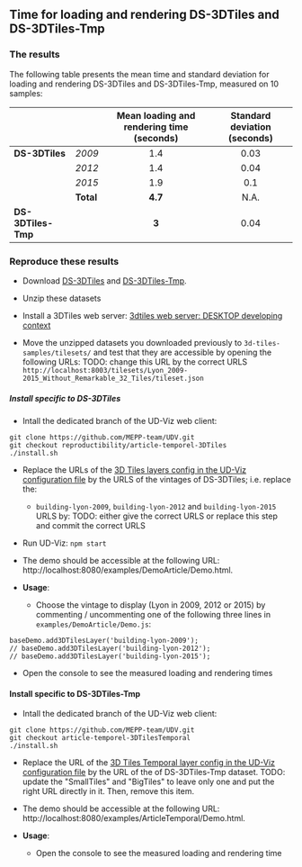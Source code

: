 ## Time for loading and rendering DS-3DTiles and DS-3DTiles-Tmp

### The results

The following table presents the mean time and standard deviation for loading
and rendering DS-3DTiles and DS-3DTiles-Tmp, measured on 10 samples:

|                    |           | **Mean loading and rendering time (seconds)** | **Standard deviation (seconds)**  |
|--------------------|-----------|:---------------------------------------------:|:---------------------------------:|
| **DS-3DTiles**     | *2009*    |                      1.4                      |                0.03               |
|                    | *2012*    |                      1.4                      |                0.04               |
|                    | *2015*    |                      1.9                      |                0.1                |
|                    | **Total** |                    **4.7**                    |                N.A.               |
| **DS-3DTiles-Tmp** |           |                     **3**                     |                0.04               |

### Reproduce these results

* Download [DS-3DTiles](../DatasetComparison/Readme.md#DS-3DTiles) and
[DS-3DTiles-Tmp](../DatasetComparison/Readme.md#DS-3DTiles-Tmp).

* Unzip these datasets

* Install a 3DTiles web server: [3dtiles web server: DESKTOP developing context](../../../ExternalComponents/3DTilesSamples/Install3dTilesNodeBasedWebServer.md)

* Move the unzipped datasets you downloaded previously to
`3d-tiles-samples/tilesets/` and test that they are accessible by opening
the following URLs:
TODO: change this URL by the correct URLS
`http://localhost:8003/tilesets/Lyon_2009-2015_Without_Remarkable_32_Tiles/tileset.json`

##### Install specific to DS-3DTiles

* Intall the dedicated branch of the UD-Viz web client:

````
git clone https://github.com/MEPP-team/UDV.git
git checkout reproductibility/article-temporel-3DTiles
./install.sh
````
* Replace the URLs of the [3D Tiles layers config in the UD-Viz configuration file](https://github.com/VCityTeam/UD-Viz/blob/reproductibility/article-temporel-3DTiles/UDV-Core/examples/data/config/generalDemoConfig.json#L43) by the URLS of the vintages
of DS-3DTiles; i.e. replace the:
  * `building-lyon-2009`, `building-lyon-2012` and `building-lyon-2015` URLS by:
TODO: either give the correct URLS or replace this step and commit the correct URLS

* Run UD-Viz: `npm start`

* The demo should be accessible at the following URL: http://localhost:8080/examples/DemoArticle/Demo.html.

* **Usage**:
  * Choose the vintage to display (Lyon in 2009, 2012 or 2015) by commenting /
  uncommenting one of the following three lines in `examples/DemoArticle/Demo.js`:

```
baseDemo.add3DTilesLayer('building-lyon-2009');
// baseDemo.add3DTilesLayer('building-lyon-2012');
// baseDemo.add3DTilesLayer('building-lyon-2015');
```
  * Open the console to see the measured loading and rendering times

#### Install specific to DS-3DTiles-Tmp

* Intall the dedicated branch of the UD-Viz web client:

````
git clone https://github.com/MEPP-team/UDV.git
git checkout article-temporel-3DTilesTemporal
./install.sh
````
* Replace the URL of the [3D Tiles Temporal layer config in the UD-Viz configuration file](https://github.com/VCityTeam/UD-Viz/blob/reproductibility/article-temporel-3DTilesTemporal/UDV-Core/examples/data/config/generalDemoConfig.json#L18) by the URL of the
of DS-3DTiles-Tmp dataset.
TODO: update the "SmallTiles" and "BigTiles" to leave only one and put the right
URL directly in it. Then, remove this item.

* The demo should be accessible at the following URL: http://localhost:8080/examples/ArticleTemporal/Demo.html.

* **Usage**:
  * Open the console to see the measured loading and rendering time
